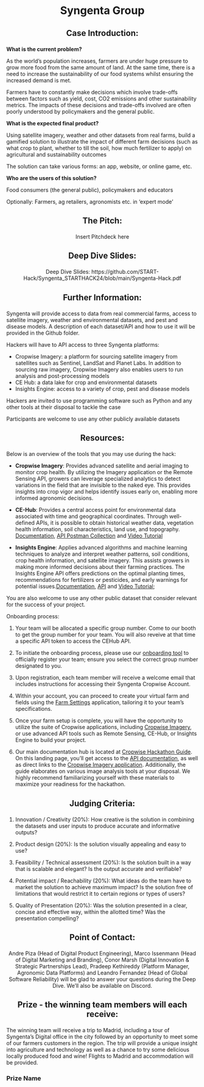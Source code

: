 # <p align="center"> Syngenta Group </p>

## <p align="center"> Case Introduction: </p>

**What is the current problem?**

As the world’s population increases, farmers are under huge pressure to grow more food from the same amount of land. At the same time, there is a need to increase the sustainability of our food systems whilst ensuring the increased demand is met.  

Farmers have to constantly make decisions which involve trade-offs between factors such as yield, cost, CO2 emissions and other sustainability metrics. The impacts of these decisions and trade-offs involved are often poorly understood by policymakers and the general public.  

**What is the expected final product?**

Using satellite imagery, weather and other datasets from real farms, build a gamified solution to illustrate the impact of different farm decisions (such as what crop to plant, whether to till the soil, how much fertilizer to apply) on agricultural and sustainability outcomes 

The solution can take various forms: an app, website, or online game, etc.  

**Who are the users of this solution?**

Food consumers (the general public), policymakers and educators 

Optionally: Farmers, ag retailers, agronomists etc. in ‘expert mode’ 

## <p align="center"> The Pitch: </p>

<p align="center"> Insert Pitchdeck here </p>

## <p align="center"> Deep Dive Slides: </p>

<p align="center"> Deep Dive Slides: https://github.com/START-Hack/Syngenta_STARTHACK24/blob/main/Syngenta-Hack.pdf </p>

## <p align="center"> Further Information: </p>

Syngenta will provide access to data from real commercial farms, access to satellite imagery, weather and environmental datasets, and pest and disease models. A description of each dataset/API and how to use it will be provided in the Github folder.  

Hackers will have to API access to three Syngenta platforms: 
- Cropwise Imagery: a platform for sourcing satellite imagery from satellites such as Sentinel, LandSat and Planet Labs. In addition to sourcing raw imagery, Cropwise Imagery also enables users to run analysis and post-processing models  
- CE Hub: a data lake for crop and environmental datasets 
- Insights Engine: access to a variety of crop, pest and disease models 

Hackers are invited to use programming software such as Python and any other tools at their disposal to tackle the case  

Participants are welcome to use any other publicly available datasets    


##  <p align="center"> Resources: </p>
Below is an overview of the tools that you may use during the hack:

- **Cropwise Imagery**: Provides advanced satellite and aerial imaging to monitor crop health. By utilizing the Imagery application or the Remote Sensing API, growers can leverage specialized analytics to detect variations in the field that are invisible to the naked eye. This provides insights into crop vigor and helps identify issues early on, enabling more informed agronomic decisions.​

- **CE-Hub**: Provides a central access point for environmental data associated with time and geographical coordinates. Through well-defined APIs, it is possible to obtain historical weather data, vegetation health information, soil characteristics, land use, and topography.​ [Documentation](https://github.com/syngenta/syngenta-start-global-hackathon-2024/blob/main/docs/api/ce%20hub/CEHub%20API%20Service%20Specification.docx), [API Postman Collection](https://github.com/syngenta/syngenta-start-global-hackathon-2024/blob/main/docs/api/ce%20hub/CE%20Hub%20API's.postman_collection.json) and [Video Tutorial](https://github.com/syngenta/syngenta-start-global-hackathon-2024/blob/main/docs/api/ce%20hub/GMT20240319-133726_Recording_1920x1080.mp4)

- **Insights Engine**: Applies advanced algorithms and machine learning techniques to analyze and interpret weather patterns, soil conditions, crop health information, and satellite imagery. This assists growers in making more informed decisions about their farming practices.​ The Insights Engine API offers predictions on the optimal planting times, recommendations for fertilizers or pesticides, and early warnings for potential issues.[Documentation](https://github.com/syngenta/syngenta-start-global-hackathon-2024/blob/main/docs/api/insights%20engine/Insights%20Engine%20API%20Service%20Specification%20v3.0.docx), [API](https://github.com/syngenta/syngenta-start-global-hackathon-2024) and [Video Tutorial](https://github.com/syngenta/syngenta-start-global-hackathon-2024/blob/main/docs/api/insights%20engine/GMT20240319-080707_Recording_1920x1080.mp4); 

You are also welcome to use any other public dataset that consider relevant for the success of your project. 

Onboarding process: 
1. Your team will be allocated a specific group number. Come to our booth to get the group number for your team. You will also reveive at that time a specific API token to access the CEHub API.

2. To initiate the onboarding process, please use our [onboarding tool](https://syngenta.github.io/syngenta-start-global-hackathon-2024/) to officially register your team; ensure you select the correct group number designated to you.

3. Upon registration, each team member will receive a welcome email that includes instructions for accessing their Syngenta Cropwise Account.
  
5. Within your account, you can proceed to create your virtual farm and fields using the [Farm Settings](https://app.cropwise.com/app/) application, tailoring it to your team’s specifications.

6. Once your farm setup is complete, you will have the opportunity to utilize the suite of Cropwise applications, including [Cropwise Imagery](https://imagery.cropwise.com/), or use advanced API tools such as Remote Sensing, CE-Hub, or Insights Engine to build your project.

7. Our main documentation hub is located at [Cropwise Hackathon Guide](https://syngenta.github.io/syngenta-start-global-hackathon-2024/guide.html). On this landing page, you’ll get access to the [API documentation](https://github.com/syngenta/syngenta-start-global-hackathon-2024), as well as direct links to the [Cropwise Imagery application](https://imagery.cropwise.com/). Additionally, the guide elaborates on various image analysis tools at your disposal. We highly recommend familiarizing yourself with these materials to maximize your readiness for the hackathon.


## <p align="center"> Judging Criteria: </p>

1. Innovation / Creativity (20%): How creative is the solution in combining the datasets and user inputs to produce accurate and informative outputs?   

2. Product design (20%): Is the solution visually appealing and easy to use?  

3. Feasibility / Technical assessment (20%): Is the solution built in a way that is scalable and elegant? Is the output accurate and verifiable?   

4. Potential impact / Reachability (20%): What ideas do the team have to market the solution to achieve maximum impact? Is the solution free of limitations that would restrict it to certain regions or types of users?  

5. Quality of Presentation (20%): Was the solution presented in a clear, concise and effective way, within the allotted time? Was the presentation compelling? 

## <p align="center"> Point of Contact: </p>

<p align="center"> Andre Piza (Head of Digital Product Engineering), Marco Issenmann (Head of Digital Marketing and Branding), Conor Marsh (Digital Innovation & Strategic Partnerships Lead), Pradeep Kethireddy (Platform Manager, Agronomic Data Platforms) and Leandro Fernandez (Head of Global Software Reliability) will be glad to answer your questions during the Deep Dive. We’ll also be available on Discord. </p>


## <p align="center"> Prize - the winning team members will each receive: </p>
The winning team will receive a trip to Madrid, including a tour of Syngenta’s Digital office in the city followed by an opportunity to meet some of our farmers customers in the region. The trip will provide a unique insight into agriculture and technology as well as a chance to try some delicious locally produced food and wine! Flights to Madrid and accommodation will be provided.  

### Prize Name
